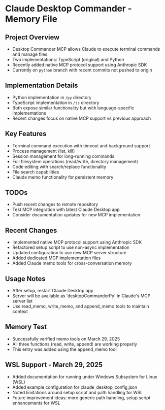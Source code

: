 # Claude Desktop Commander - Memory File

## Project Overview
- Desktop Commander MCP allows Claude to execute terminal commands and manage files
- Two implementations: TypeScript (original) and Python 
- Recently added native MCP protocol support using Anthropic SDK
- Currently on `python` branch with recent commits not pushed to origin

## Implementation Details
- Python implementation in `/py` directory
- TypeScript implementation in `/ts` directory
- Both expose similar functionality but with language-specific implementations
- Recent changes focus on native MCP support vs previous approach

## Key Features
- Terminal command execution with timeout and background support
- Process management (list, kill)
- Session management for long-running commands
- Full filesystem operations (read/write, directory management)
- Code editing with search/replace functionality
- File search capabilities
- Claude memo functionality for persistent memory

## TODOs
- Push recent changes to remote repository
- Test MCP integration with latest Claude Desktop app
- Consider documentation updates for new MCP implementation

## Recent Changes
- Implemented native MCP protocol support using Anthropic SDK
- Refactored setup script to use non-async implementation
- Updated configuration to use new MCP server structure
- Added dedicated MCP implementation files
- Added Claude memo tools for cross-conversation memory

## Usage Notes
- After setup, restart Claude Desktop app
- Server will be available as 'desktopCommanderPy' in Claude's MCP server list
- Use read_memo, write_memo, and append_memo tools to maintain context


## Memory Test
- Successfully verified memo tools on March 29, 2025
- All three functions (read, write, append) are working properly
- This entry was added using the append_memo tool


## WSL Support - March 29, 2025
- Added documentation for running under Windows Subsystem for Linux (WSL)
- Added example configuration for claude_desktop_config.json
- Noted limitations around setup script and path handling for WSL
- Future improvement ideas: more generic path handling, setup script enhancements for WSL
